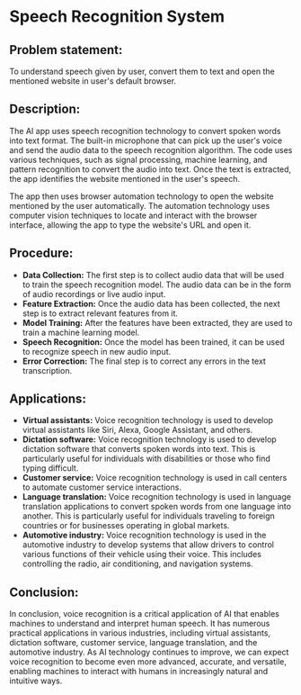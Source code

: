 # Speech Recognition System

## Problem statement:
To understand speech given by user, convert them to text and open the mentioned website in user's default browser.

## Description:
The AI app uses speech recognition technology to convert spoken words into text format. The built-in microphone that can pick up the user's voice and send the audio data to the speech recognition algorithm. The code uses various techniques, such as signal processing, machine learning, and pattern recognition to convert the audio into text.
Once the text is extracted, the app identifies the website mentioned in the user's speech.

The app then uses browser automation technology to open the website mentioned by the user automatically. The automation technology uses computer vision techniques to locate and interact with the browser interface, allowing the app to type the website's URL and open it.

## Procedure:
* **Data Collection:** The first step is to collect audio data that will be used to train the speech recognition model. The audio data can be in the form of audio recordings or live audio input.
* **Feature Extraction:** Once the audio data has been collected, the next step is to extract relevant features from it. 
* **Model Training:** After the features have been extracted, they are used to train a machine learning model.
* **Speech Recognition:** Once the model has been trained, it can be used to recognize speech in new audio input. 
* **Error Correction:** The final step is to correct any errors in the text transcription. 

## Applications:
* **Virtual assistants:** Voice recognition technology is used to develop virtual assistants like Siri, Alexa, Google Assistant, and others. 
* **Dictation software:** Voice recognition technology is used to develop dictation software that converts spoken words into text. This is particularly useful for individuals with disabilities or those who find typing difficult.
* **Customer service:** Voice recognition technology is used in call centers to automate customer service interactions.
* **Language translation:** Voice recognition technology is used in language translation applications to convert spoken words from one language into another. This is particularly useful for individuals traveling to foreign countries or for businesses operating in global markets.
* **Automotive industry:** Voice recognition technology is used in the automotive industry to develop systems that allow drivers to control various functions of their vehicle using their voice. This includes controlling the radio, air conditioning, and navigation systems.

## Conclusion:
In conclusion, voice recognition is a critical application of AI that enables machines to understand and interpret human speech.
It has numerous practical applications in various industries, including virtual assistants, dictation software, customer service, language translation, and the automotive industry. 
As AI technology continues to improve, we can expect voice recognition to become even more advanced, accurate, and versatile, enabling machines to interact with humans in increasingly natural and intuitive ways.

